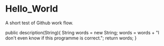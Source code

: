 # Hello_World
A short test of Github work flow.

public description(String){
  String words = new String;
  words = words + "I don't even know if this programme is correct.";
  return words;
}

